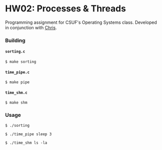 # HW02: Processes & Threads
Programming assignment for CSUF's Operating Systems class. Developed in conjunction with [Chris](https://github.com/cdnutter).

### Building

#### `sorting.c`

``` shell
$ make sorting
```

#### `time_pipe.c`

```shell
$ make pipe
```

#### `time_shm.c`

```shell
$ make shm
```

### Usage

```shell
$ ./sorting
```

```shell
$ ./time_pipe sleep 3
```

```shell
$ ./time_shm ls -la
```

